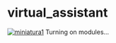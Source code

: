 # virtual_assistant
[![miniatura1][miniatura1]](https://youtu.be/8WKjX0dbh4E)
Turning on modules...

[miniatura1]: https://raw.githubusercontent.com/avmmodules/virtual_assistant/tree/version1/img/miniatura_v1.png